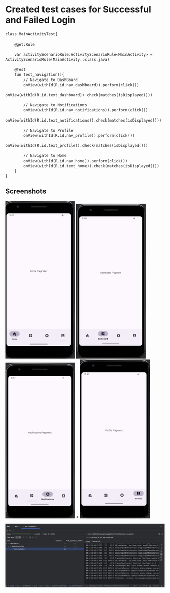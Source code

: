 # Created test cases for Successful and Failed Login

```
class MainActivityTest{

    @get:Rule

    var activityScenarioRule:ActivityScenarioRule<MainActivity> = ActivityScenarioRule(MainActivity::class.java)

    @Test
    fun test_navigation(){
        // Navigate to DashBoard
        onView(withId(R.id.nav_dashboard)).perform(click())
        onView(withId(R.id.text_dashboard)).check(matches(isDisplayed()))

        // Navigate to Notifications
        onView(withId(R.id.nav_notifications)).perform(click())
        onView(withId(R.id.text_notifications)).check(matches(isDisplayed()))

        // Navigate to Profile
        onView(withId(R.id.nav_profile)).perform(click())
        onView(withId(R.id.text_profile)).check(matches(isDisplayed()))

        // Navigate to Home
        onView(withId(R.id.nav_home)).perform(click())
        onView(withId(R.id.text_home)).check(matches(isDisplayed()))
    }
}
```

## Screenshots

<img src="images/home_nav.png" alt="Screenshot 2" width="220"/> <img src="images/dashboard.png" alt="Screenshot 2" width="220"/> <img src="images/notification.png" alt="Screenshot 2" width="220"/> < <img src="images/nav_profile.png" alt="Screenshot 2" width="220"/> 


![Organizer Dashboard](images/test_passed.png)
